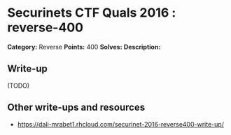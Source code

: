 # Securinets CTF Quals 2016 : reverse-400

**Category:** Reverse
**Points:** 400
**Solves:** 
**Description:**



## Write-up

(TODO)

## Other write-ups and resources

* https://dali-mrabet1.rhcloud.com/securinet-2016-reverse400-write-up/
